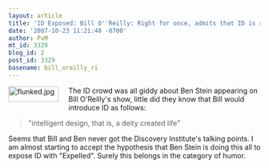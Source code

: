```yaml
---
layout: article
title: 'ID Exposed: Bill O''Reilly: Right for once, admits that ID is religious'
date: '2007-10-23 11:21:48 -0700'
author: PvM
mt_id: 3329
blog_id: 2
post_id: 3329
basename: bill_oreilly_ri
---
```

[<img src="{{ site.baseurl }}/uploads/2007/flunked-thumb-100x31.jpg" alt="flunked.jpg" width="100" height="31" style="float: left; margin: 0 20px 20px 0;" class="mt-image-left" />](http://pandasthumb.org/archives/flunked6.html)The ID crowd was all giddy about Ben Stein appearing on Bill O'Reilly's show, little did they know that Bill would introduce ID as follows:

> "intelligent design, that is, a deity created life"

Seems that Bill and Ben never got the Discovery Institute's talking points. I am almost starting to accept the hypothesis that Ben Stein is doing this all to expose ID with "Expelled". Surely this belongs in the category of humor.
